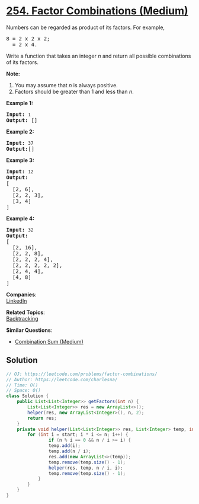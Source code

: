 # [254. Factor Combinations (Medium)](https://leetcode.com/problems/factor-combinations/)

<p>Numbers can be regarded as product of its factors. For example,</p>

<pre>8 = 2 x 2 x 2;
  = 2 x 4.
</pre>

<p>Write a function that takes an integer <i>n</i> and return all possible combinations of its factors.</p>

<p><b>Note:</b></p>

<ol>
	<li>You may assume that <i>n</i> is always positive.</li>
	<li>Factors should be greater than 1 and less than <i>n</i>.</li>
</ol>

<p><b>Example&nbsp;1: </b></p>

<pre><strong>Input:</strong> <code>1</code>
<strong>Output:</strong> []
</pre>

<p><b>Example&nbsp;2: </b></p>

<pre><strong>Input:</strong> <code>37</code>
<strong>Output:</strong>[]</pre>

<p><b>Example&nbsp;3: </b></p>

<pre><strong>Input:</strong> <code>12</code>
<strong>Output:</strong>
[
  [2, 6],
  [2, 2, 3],
  [3, 4]
]</pre>

<p><b>Example&nbsp;4: </b></p>

<pre><strong>Input:</strong> <code>32</code>
<strong>Output:</strong>
[
  [2, 16],
  [2, 2, 8],
  [2, 2, 2, 4],
  [2, 2, 2, 2, 2],
  [2, 4, 4],
  [4, 8]
]
</pre>


**Companies**:  
[LinkedIn](https://leetcode.com/company/linkedin)

**Related Topics**:  
[Backtracking](https://leetcode.com/tag/backtracking/)

**Similar Questions**:
* [Combination Sum (Medium)](https://leetcode.com/problems/combination-sum/)

## Solution 

```java
// OJ: https://leetcode.com/problems/factor-combinations/
// Author: https://leetcode.com/charlesna/
// Time: O()
// Space: O()
class Solution {
    public List<List<Integer>> getFactors(int n) {
        List<List<Integer>> res = new ArrayList<>();
        helper(res, new ArrayList<Integer>(), n, 2);
        return res;
    }
    private void helper(List<List<Integer>> res, List<Integer> temp, int n, int start) {
        for (int i = start; i * i <= n; i++) {
                if (n % i == 0 && n / i >= i) {
                temp.add(i);
                temp.add(n / i);
                res.add(new ArrayList<>(temp));
                temp.remove(temp.size() - 1);
                helper(res, temp, n / i, i);
                temp.remove(temp.size() - 1);
            }
        }
    }
}
```